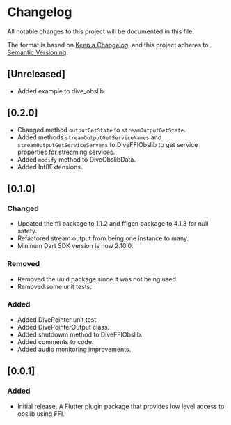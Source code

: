 # Changelog
All notable changes to this project will be documented in this file.

The format is based on [Keep a Changelog](https://keepachangelog.com/en/1.0.0/),
and this project adheres to [Semantic Versioning](https://semver.org/spec/v2.0.0.html).

## [Unreleased]

- Added example to dive_obslib.

## [0.2.0]

- Changed method `outputGetState` to `streamOutputGetState`.
- Added methods `streamOutputGetServiceNames` and `streamOutputGetServiceServers` to DiveFFIObslib
to get service properties for streaming services.
- Added `modify` method to DiveObslibData.
- Added Int8Extensions.

## [0.1.0]
### Changed

- Updated the ffi package to 1.1.2 and ffigen package to 4.1.3 for null safety.
- Refactored stream output from being one instance to many.
- Mininum Dart SDK version is now 2.10.0.

### Removed

- Removed the uuid package since it was not being used.
- Removed some unit tests.

### Added

- Added DivePointer unit test.
- Added DivePointerOutput class.
- Added shutdowm method to DiveFFIObslib.
- Added comments to code.
- Added audio monitoring improvements.

## [0.0.1]
### Added

- Initial release. A Flutter plugin package that provides low level access to
obslib using FFI.
